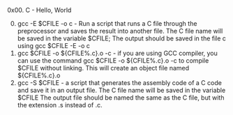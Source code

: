 0x00. C - Hello, World

0. gcc -E $CFILE -o c - Run a script that runs a C file through the preprocessor and saves the result into another file. The C file name will be saved in the variable $CFILE; The output should be saved in the file c using gcc $CFILE -E -o c
1. gcc $CFILE -o ${CFILE%.c}.o -c - if you are using GCC compiler, you can use the command gcc $CFILE -o ${CFILE%.c}.o -c to compile $CFILE without linking. This will create an object file named ${CFILE%.c}.o 
2. gcc -S $CFILE -  a script that generates the assembly code of a C code and save it in an output file.
The C file name will be saved in the variable $CFILE
The output file should be named the same as the C file, but with the extension .s instead of .c.
